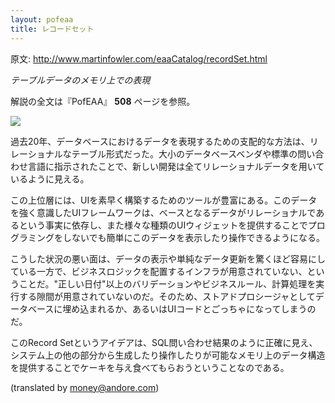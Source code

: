 ```yaml
---
layout: pofeaa
title: レコードセット
---
```


原文: http://www.martinfowler.com/eaaCatalog/recordSet.html

*テーブルデータのメモリ上での表現*

解説の全文は『PofEAA』 **508** ページを参照。

![](http://www.martinfowler.com/eaaCatalog/recordSetSketch.gif)

過去20年、データベースにおけるデータを表現するための支配的な方法は、リレーショナルなテーブル形式だった。大小のデータベースベンダや標準の問い合わせ言語に指示されたことで、新しい開発は全てリレーショナルデータを用いているように見える。

この上位層には、UIを素早く構築するためのツールが豊富にある。このデータを強く意識したUIフレームワークは、ベースとなるデータがリレーショナルであるという事実に依存し、また様々な種類のUIウィジェットを提供することでプログラミングをしないでも簡単にこのデータを表示したり操作できるようになる。

こうした状況の悪い面は、データの表示や単純なデータ更新を驚くほど容易にしている一方で、ビジネスロジックを配置するインフラが用意されていない、ということだ。"正しい日付"以上のバリデーションやビジネスルール、計算処理を実行する隙間が用意されていないのだ。そのため、ストアドプロシージャとしてデータベースに埋め込まれるか、あるいはUIコードとごっちゃになってしまうのだ。

このRecord Setというアイデアは、SQL問い合わせ結果のように正確に見え、システム上の他の部分から生成したり操作したりが可能なメモリ上のデータ構造を提供することでケーキを与え食べてもらおうということなのである。

(translated by money@andore.com)
